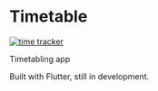 # Timetable

[![time tracker](https://wakatime.com/badge/github/Joshlucpoll/tabletime.svg)](https://wakatime.com/badge/github/Joshlucpoll/tabletime)

Timetabling app

Built with Flutter, still in development.
